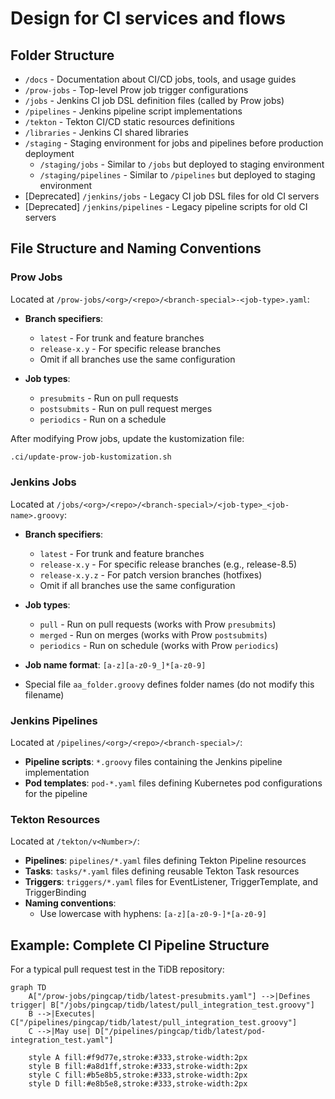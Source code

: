 # Design for CI services and flows

## Folder Structure

- `/docs` - Documentation about CI/CD jobs, tools, and usage guides
- `/prow-jobs` - Top-level Prow job trigger configurations
- `/jobs` - Jenkins CI job DSL definition files (called by Prow jobs)
- `/pipelines` - Jenkins pipeline script implementations
- `/tekton` - Tekton CI/CD static resources definitions
- `/libraries` - Jenkins CI shared libraries
- `/staging` - Staging environment for jobs and pipelines before production deployment
  - `/staging/jobs` - Similar to `/jobs` but deployed to staging environment
  - `/staging/pipelines` - Similar to `/pipelines` but deployed to staging environment
- [Deprecated] `/jenkins/jobs` - Legacy CI job DSL files for old CI servers
- [Deprecated] `/jenkins/pipelines` - Legacy pipeline scripts for old CI servers

## File Structure and Naming Conventions

### Prow Jobs

Located at `/prow-jobs/<org>/<repo>/<branch-special>-<job-type>.yaml`:

- **Branch specifiers**:
  - `latest` - For trunk and feature branches
  - `release-x.y` - For specific release branches
  - Omit if all branches use the same configuration

- **Job types**:
  - `presubmits` - Run on pull requests
  - `postsubmits` - Run on pull request merges
  - `periodics` - Run on a schedule

After modifying Prow jobs, update the kustomization file:
```bash
.ci/update-prow-job-kustomization.sh
```

### Jenkins Jobs

Located at `/jobs/<org>/<repo>/<branch-special>/<job-type>_<job-name>.groovy`:

- **Branch specifiers**:
  - `latest` - For trunk and feature branches
  - `release-x.y` - For specific release branches (e.g., release-8.5)
  - `release-x.y.z` - For patch version branches (hotfixes)
  - Omit if all branches use the same configuration

- **Job types**:
  - `pull` - Run on pull requests (works with Prow `presubmits`)
  - `merged` - Run on merges (works with Prow `postsubmits`)
  - `periodics` - Run on schedule (works with Prow `periodics`)

- **Job name format**: `[a-z][a-z0-9_]*[a-z0-9]`

- Special file `aa_folder.groovy` defines folder names (do not modify this filename)

### Jenkins Pipelines

Located at `/pipelines/<org>/<repo>/<branch-special>/`:

- **Pipeline scripts**: `*.groovy` files containing the Jenkins pipeline implementation
- **Pod templates**: `pod-*.yaml` files defining Kubernetes pod configurations for the pipeline


### Tekton Resources

Located at `/tekton/v<Number>/`:

- **Pipelines**: `pipelines/*.yaml` files defining Tekton Pipeline resources
- **Tasks**: `tasks/*.yaml` files defining reusable Tekton Task resources
- **Triggers**: `triggers/*.yaml` files for EventListener, TriggerTemplate, and TriggerBinding
- **Naming conventions**:
  - Use lowercase with hyphens: `[a-z][a-z0-9-]*[a-z0-9]`

## Example: Complete CI Pipeline Structure

For a typical pull request test in the TiDB repository:

```mermaid
graph TD
    A["/prow-jobs/pingcap/tidb/latest-presubmits.yaml"] -->|Defines trigger| B["/jobs/pingcap/tidb/latest/pull_integration_test.groovy"]
    B -->|Executes| C["/pipelines/pingcap/tidb/latest/pull_integration_test.groovy"]
    C -->|May use| D["/pipelines/pingcap/tidb/latest/pod-integration_test.yaml"]

    style A fill:#f9d77e,stroke:#333,stroke-width:2px
    style B fill:#a8d1ff,stroke:#333,stroke-width:2px
    style C fill:#b5e8b5,stroke:#333,stroke-width:2px
    style D fill:#e8b5e8,stroke:#333,stroke-width:2px
```
